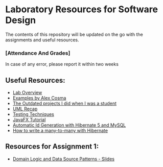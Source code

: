 # Laboratory Resources for Software Design

The contents of this repository will be updated on the go with the assignments and useful resources.
###	[Attendance And Grades]
In case of any error, please report it within two weeks

##	Useful Resources:
*	[Lab Overview](https://docs.google.com/presentation/d/1oJOEvyqTztCIUlOVEyByOjyuji_TTT4jVIfeFVMfXFg/edit?usp=sharing)
*	[Examples  by Alex Cosma](https://github.com/UTCN-SoftwareDesignLab/LabCodeExamples)
*	[The Outdated projects I did when I was a student](https://github.com/buzea/Software-Design "Mambo Jambo Jibberish")
*	[UML Recap](https://drive.google.com/file/d/1prsQZhEYxRUixXnMkxZsiUDUAdJ8-9ij/view?usp=sharing)
*	[Testing Techniques](https://drive.google.com/open?id=1CBZvPDo31fNXHSWTjsn9rCQwPQHiN8ct)
*	[JavaFX Tutorial](https://www.youtube.com/playlist?list=PL6gx4Cwl9DGBzfXLWLSYVy8EbTdpGbUIG)
*	[Automatic Id Generation with Hibernate 5 and MySQL](https://vladmihalcea.com/why-should-not-use-the-auto-jpa-generationtype-with-mysql-and-hibernate/)
*	[How to write a many-to-many with Hibernate](https://vladmihalcea.com/the-best-way-to-use-the-manytomany-annotation-with-jpa-and-hibernate/)
<!--*	[How to create your github repository](https://buzea-vlad.tinytake.com/sf/MjQzNDE2MF83MzYzMDM4) 
*	[Spring Boot Tutorial](https://www.youtube.com/playlist?list=PLqq-6Pq4lTTbx8p2oCgcAQGQyqN8XeA1x) or you can enroll in the online course [here](https://javabrains.thinkific.com/courses/springboot-quickstart)
*	[Spring Boot Examples](http://www.mkyong.com/tutorials/spring-boot-tutorials/) 
*	[Thymeleaf Tutorial](https://www.thymeleaf.org/doc/tutorials/2.1/thymeleafspring.html)
*	[How to write a JUnit Test](https://www.tutorialspoint.com/junit/junit_writing_tests.htm)

-->
## Resources for Assignment 1:
*	[Domain Logic and Data Source Patterns - Slides](https://docs.google.com/presentation/d/1iOOMN-Tr3VDAUYMSLobgvn2FBubhfRrIuvV9OtxtZcU/edit?usp=sharing)	

<!--
## Resources for Assignment 2:
*	[Structure for storing a tournament](https://docs.google.com/presentation/d/1k0A6Y5MV830cZgmHlqgqblFgtVWtaZNa3e6OCNBlkeY/edit?usp=sharing)
*	[Hibernate Tutorial](https://www.journaldev.com/3793/hibernate-tutorial) Mandatory Chapters: 1,2,3,4,5,8.
*	[Hibernate Example + Abstract Factory](https://github.com/buzea/SoftwareDesign2018/tree/master/Examples/Hibernate)
*	[MVC + Observable Slides](https://docs.google.com/presentation/d/1RlRJl_5q7cNeaB6W3HWTmMxhjRbOjWzFFMa99Bej7Bo/edit?usp=sharing)

## [Feedback Form](https://goo.gl/forms/0GK7i1fQHjAjWg6T2)

 -->
